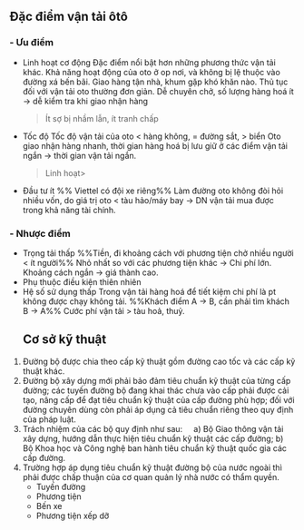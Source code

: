 ## Đặc điểm vận tải ôtô
### - Ưu điểm
- Linh hoạt cơ động
  Đặc điểm nổi bật hơn những phương thức vận tải khác. 
  Khả năng hoạt động của oto ở op nơi, và không bị lệ thuộc vào đường xá bến bãi.
  Giao hàng tận nhà, khum gặp khó khăn nào.
  Thủ tục đối với vận tải oto thường đơn giản. Dễ chuyên chở, số lượng hàng hoá ít -> dễ kiểm tra khi giao nhận hàng
  > Ít sợ bị nhầm lẫn, ít tranh chấp
- Tốc độ
  Tốc độ vận tải của oto < hàng không, = đường sắt, > biển 
  Oto giao nhận hàng nhanh, thời gian hàng hoá bị lưu giữ ở các điểm vận tải ngắn -> thời gian vận tải ngắn.
  >Linh hoạt>
- Đầu tư ít
  %% Viettel có đội xe riêng%%
  Làm đường oto không đòi hỏi nhiều vốn, do giá trị oto < tàu hảo/máy bay -> DN vận tải mua được trong khả năng tài chính.
### - Nhược điểm
- Trọng tải thấp
  %%Tiền, đi khoảng cách với phương tiện chở nhiều người < ít người%%
  Nhỏ nhất so với các phương tiện khác -> Chi phí lớn. 
  Khoảng cách ngắn -> giá thành cao.
- Phụ thuộc điều kiện thiên nhiên
- Hệ số sử dụng thấp
  Trong vận tải hàng hoá để tiết kiệm chi phí là pt không được chạy không tải.
  %%Khách điểm A -> B, cần phải tìm khách B -> A%%
  Cước phí vận tải > tàu hoả, thuỷ.
  ## Cơ sở kỹ thuật
1. Đường bộ được chia theo cấp kỹ thuật gồm đường cao tốc và các cấp kỹ thuật khác.
2. Đường bộ xây dựng mới phải bảo đảm tiêu chuẩn kỹ thuật của từng cấp đường; các tuyến đường bộ đang khai thác chưa vào cấp phải được cải tạo, nâng cấp để đạt tiêu chuẩn kỹ thuật của cấp đường phù hợp; đối với đường chuyên dùng còn phải áp dụng cả tiêu chuẩn riêng theo quy định của pháp luật.
3. Trách nhiệm của các bộ quy định như sau:    
a) Bộ Giao thông vận tải xây dựng, hướng dẫn thực hiện tiêu chuẩn kỹ thuật các cấp đường;
b) Bộ Khoa học và Công nghệ ban hành tiêu chuẩn kỹ thuật quốc gia các cấp đường.
1. Trường hợp áp dụng tiêu chuẩn kỹ thuật đường bộ của nước ngoài thì phải được chấp thuận của cơ quan quản lý nhà nước có thẩm quyền.
   - Tuyến đường 
   - Phương tiện
   - Bến xe
   - Phương tiện xếp dỡ